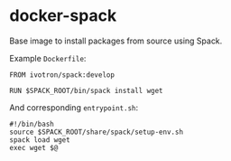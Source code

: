 # docker-spack

Base image to install packages from source using Spack.

Example `Dockerfile`:

```
FROM ivotron/spack:develop

RUN $SPACK_ROOT/bin/spack install wget
```

And corresponding `entrypoint.sh`:

```
#!/bin/bash
source $SPACK_ROOT/share/spack/setup-env.sh
spack load wget
exec wget $@
```
